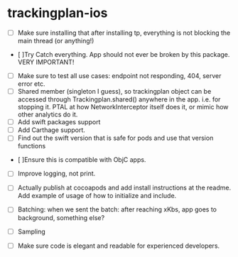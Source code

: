 # trackingplan-ios

- [ ] Make sure installing that after installing tp, everything is not blocking the main thread (or anything!)
- [ ]Try Catch everything. App should not ever be broken by this package. VERY IMPORTANT!
- [ ] Make sure to test all use cases: endpoint not responding, 404, server error etc.
- [ ] Shared member (singleton I guess), so trackingplan object can be accessed through Trackingplan.shared() anywhere in the app. i.e. for stopping it. PTAL at how NetworkInterceptor itself does it, or mimic how other analytics do it.
- [ ] Add swift packages support
- [ ] Add Carthage support.
- [ ] Find out the swift version that is safe for pods and use that version functions
- [ ]Ensure this is compatible with ObjC apps.
- [ ] Improve logging, not print.
- [ ] Actually publish at cocoapods and add install instructions at the readme. Add example of usage of how to initialize and include.
- [ ] Batching: when we sent the batch: after reaching xKbs, app goes to background, something else?
- [ ] Sampling
- [ ] Make sure code is elegant and readable for experienced developers. 

